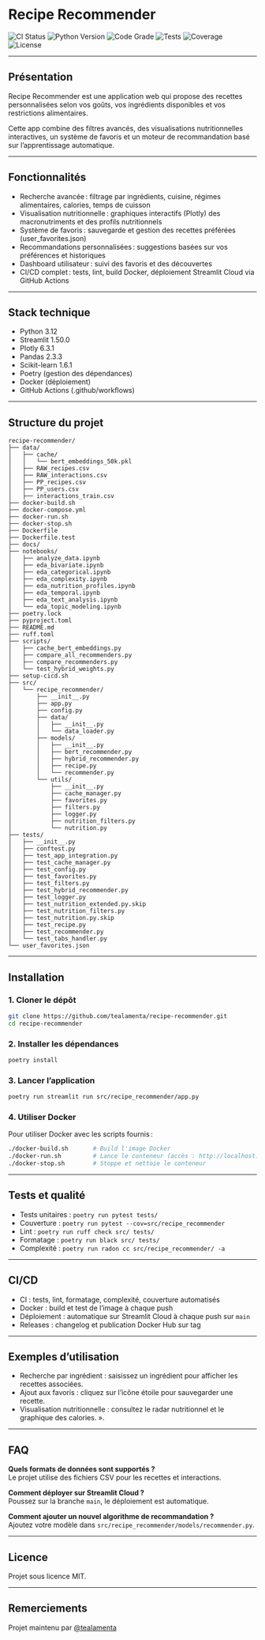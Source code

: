 # Recipe Recommender

![CI Status](https://github.com/tealamenta/recipe-recommender/actions/workflows/CI%20-%20Tests%20%26%20Quality.yml/badge.svg)
![Python Version](https://img.shields.io/badge/python-3.12-blue.svg)
![Code Grade](https://img.shields.io/badge/complexity-A%20(3.27)-brightgreen.svg)
![Tests](https://img.shields.io/badge/tests-124%20passing-success.svg)
![Coverage](https://img.shields.io/badge/coverage-87%25-brightgreen.svg)
![License](https://img.shields.io/badge/license-MIT-blue.svg)

---

## Présentation

Recipe Recommender est une application web qui propose des recettes personnalisées selon vos goûts, vos ingrédients disponibles et vos restrictions alimentaires.

Cette app combine des filtres avancés, des visualisations nutritionnelles interactives, un système de favoris et un moteur de recommandation basé sur l’apprentissage automatique.

---

## Fonctionnalités

- Recherche avancée : filtrage par ingrédients, cuisine, régimes alimentaires, calories, temps de cuisson
- Visualisation nutritionnelle : graphiques interactifs (Plotly) des macronutriments et des profils nutritionnels
- Système de favoris : sauvegarde et gestion des recettes préférées (user_favorites.json)
- Recommandations personnalisées : suggestions basées sur vos préférences et historiques
- Dashboard utilisateur : suivi des favoris et des découvertes
- CI/CD complet : tests, lint, build Docker, déploiement Streamlit Cloud via GitHub Actions

---

## Stack technique

- Python 3.12
- Streamlit 1.50.0
- Plotly 6.3.1
- Pandas 2.3.3
- Scikit-learn 1.6.1
- Poetry (gestion des dépendances)
- Docker (déploiement)
- GitHub Actions (.github/workflows)

---

## Structure du projet

```
recipe-recommender/
├── data/
│   ├── cache/
│   │   └── bert_embeddings_50k.pkl
│   ├── RAW_recipes.csv
│   ├── RAW_interactions.csv
│   ├── PP_recipes.csv
│   ├── PP_users.csv
│   ├── interactions_train.csv
├── docker-build.sh
├── docker-compose.yml
├── docker-run.sh
├── docker-stop.sh
├── Dockerfile
├── Dockerfile.test
├── docs/
├── notebooks/
│   ├── analyze_data.ipynb
│   ├── eda_bivariate.ipynb
│   ├── eda_categorical.ipynb
│   ├── eda_complexity.ipynb
│   ├── eda_nutrition_profiles.ipynb
│   ├── eda_temporal.ipynb
│   ├── eda_text_analysis.ipynb
│   └── eda_topic_modeling.ipynb
├── poetry.lock
├── pyproject.toml
├── README.md
├── ruff.toml
├── scripts/
│   ├── cache_bert_embeddings.py
│   ├── compare_all_recommenders.py
│   ├── compare_recommenders.py
│   └── test_hybrid_weights.py
├── setup-cicd.sh
├── src/
│   └── recipe_recommender/
│       ├── __init__.py
│       ├── app.py
│       ├── config.py
│       ├── data/
│       │   ├── __init__.py
│       │   └── data_loader.py
│       ├── models/
│       │   ├── __init__.py
│       │   ├── bert_recommender.py
│       │   ├── hybrid_recommender.py
│       │   ├── recipe.py
│       │   └── recommender.py
│       └── utils/
│           ├── __init__.py
│           ├── cache_manager.py
│           ├── favorites.py
│           ├── filters.py
│           ├── logger.py
│           ├── nutrition_filters.py
│           └── nutrition.py
├── tests/
│   ├── __init__.py
│   ├── conftest.py
│   ├── test_app_integration.py
│   ├── test_cache_manager.py
│   ├── test_config.py
│   ├── test_favorites.py
│   ├── test_filters.py
│   ├── test_hybrid_recommender.py
│   ├── test_logger.py
│   ├── test_nutrition_extended.py.skip
│   ├── test_nutrition_filters.py
│   ├── test_nutrition.py.skip
│   ├── test_recipe.py
│   ├── test_recommender.py
│   └── test_tabs_handler.py
└── user_favorites.json
```

---

## Installation

### 1. Cloner le dépôt

```bash
git clone https://github.com/tealamenta/recipe-recommender.git
cd recipe-recommender
```

### 2. Installer les dépendances

```bash
poetry install
```

### 3. Lancer l’application

```bash
poetry run streamlit run src/recipe_recommender/app.py
```

### 4.  Utiliser Docker
Pour utiliser Docker avec les scripts fournis :

```bash
./docker-build.sh       # Build l'image Docker
./docker-run.sh         # Lance le conteneur (accès : http://localhost:8501)
./docker-stop.sh        # Stoppe et nettoie le conteneur
```

---

## Tests et qualité

- Tests unitaires : `poetry run pytest tests/`
- Couverture : `poetry run pytest --cov=src/recipe_recommender`
- Lint : `poetry run ruff check src/ tests/`
- Formatage : `poetry run black src/ tests/`
- Complexité : `poetry run radon cc src/recipe_recommender/ -a`

---

## CI/CD

- CI : tests, lint, formatage, complexité, couverture automatisés
- Docker : build et test de l’image à chaque push
- Déploiement : automatique sur Streamlit Cloud à chaque push sur `main`
- Releases : changelog et publication Docker Hub sur tag

---

## Exemples d’utilisation

- Recherche par ingrédient : saisissez un ingrédient pour afficher les recettes associées.
- Ajout aux favoris : cliquez sur l’icône étoile pour sauvegarder une recette.
- Visualisation nutritionnelle : consultez le radar nutritionnel et le graphique des calories.
».

---

## FAQ

**Quels formats de données sont supportés ?**  
Le projet utilise des fichiers CSV pour les recettes et interactions.

**Comment déployer sur Streamlit Cloud ?**  
Poussez sur la branche `main`, le déploiement est automatique.

**Comment ajouter un nouvel algorithme de recommandation ?**  
Ajoutez votre modèle dans `src/recipe_recommender/models/recommender.py`.


---

## Licence

Projet sous licence MIT.

---

## Remerciements

Projet maintenu par [@tealamenta](https://github.com/tealamenta)